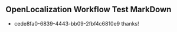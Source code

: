 ## OpenLocalization Workflow Test MarkDown

* cede8fa0-6839-4443-bb09-2fbf4c6810e9 
thanks!



<!--HONumber=Jan16_HO2-->
